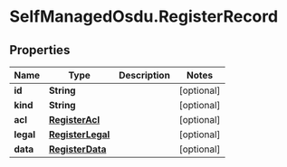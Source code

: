 # SelfManagedOsdu.RegisterRecord

## Properties
Name | Type | Description | Notes
------------ | ------------- | ------------- | -------------
**id** | **String** |  | [optional] 
**kind** | **String** |  | [optional] 
**acl** | [**RegisterAcl**](RegisterAcl.md) |  | [optional] 
**legal** | [**RegisterLegal**](RegisterLegal.md) |  | [optional] 
**data** | [**RegisterData**](RegisterData.md) |  | [optional] 


